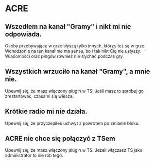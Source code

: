 # ACRE

## Wszedłem na kanał "Gramy" i nikt mi nie odpowiada.
Osoby przebywające w grze słyszą tylko innych, którzy też są w grze.
Wchodzenie na ten kanał nie ma sensu, bo i tak nikt Cię nie usłyszy.
Wiadomości oraz pingów również nie słychać podczas gry.

## Wszystkich wrzuciło na kanał "Gramy", a mnie nie.
Upewnij się, że masz włączony plugin w TS.
Jeśli masz to spróbuj go zrestartować, czasami się wiesza.

## Krótkie radio mi nie działa.
Upewnij się, że przyczepiłeś uchwyt z powrotem po zmianie bloku.

## ACRE nie chce się połączyć z TSem
Upewnij się, że masz włączony plugin w TS.
Jeżeli włączasz TS jako administrator to nie rób tego.
